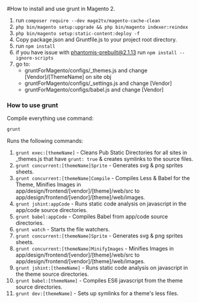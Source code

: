#How to install and use grunt in Magento 2.

1. run ```composer require --dev mage2tv/magento-cache-clean```
2. ```php bin/magento setup:upgrade && php bin/magento indexer:reindex```
3. ```php bin/magento setup:static-content:deploy -f```
4. Copy package.json and Gruntfile.js to your project root directory.
5. run ```npm install```
6. if you have issue with phantomjs-prebuilt@2.1.13 run ```npm install --ignore-scripts```
7. go to:
    * gruntForMagento/configs/_themes.js and change [Vendor]/[ThemeName] on site obj
    * gruntForMagento/configs/_settings.js and change [Vendor]
    * gruntForMagento/configs/babel.js and change [Vendor]

### How to use grunt

Compile everything use command:

```bash
grunt
```

Runs the following commands:

1. `grunt exec:[themeName]` - Cleans Pub Static Directories for all sites in _themes.js that have `grunt: true` & creates symlinks to the source files.
2. `grunt concurrent:[themeName]Sprite` - Generates svg & png sprites sheets.
3. `grunt concurrent:[themeName]Compile` - Compiles Less & Babel for the Theme, Minifies Images in app/design/frontend/[vendor]/[theme]/web/src to app/design/frontend/[vendor]/[theme]/web/images.
4. `grunt jshint:appCode` - Runs static code analysis on javascript in the app/code source directories.
5. `grunt babel:appCode` - Compiles Babel from app/code source directories.
6. `grunt watch` - Starts the file watchers.
7. `grunt concurrent:[themeName]Sprite` - Generates svg & png sprites sheets.
8. `grunt concurrent:[themeName]MinifyImages` - Minifies Images in app/design/frontend/[vendor]/[theme]/web/src to app/design/frontend/[vendor]/[theme]/web/images.
9. `grunt jshint:[themeName]` - Runs static code analysis on javascript in the theme source directories.
10. `grunt babel:[themeName]` - Compiles ES6 javascript from the theme source directories.
11. `grunt dev:[themeName]` - Sets up symlinks for a theme's less files.
